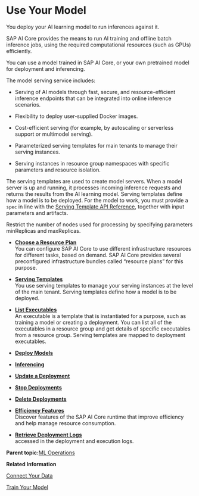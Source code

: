 <!-- loio7f93e8f3f385454e9a69178183a8ecc5 -->

# Use Your Model

You deploy your AI learning model to run inferences against it.

SAP AI Core provides the means to run AI training and offline batch inference jobs, using the required computational resources \(such as GPUs\) efficiently.

You can use a model trained in SAP AI Core, or your own pretrained model for deployment and inferencing.

The model serving service includes:

-   Serving of AI models through fast, secure, and resource-efficient inference endpoints that can be integrated into online inference scenarios.

-   Flexibility to deploy user-supplied Docker images.

-   Cost-efficient serving \(for example, by autoscaling or serverless support or multimodel serving\).

-   Parameterized serving templates for main tenants to manage their serving instances.

-   Serving instances in resource group namespaces with specific parameters and resource isolation.


The serving templates are used to create model servers. When a model server is up and running, it processes incoming inference requests and returns the results from the AI learning model. Serving templates define how a model is to be deployed. For the model to work, you must provide a `spec` in line with the [Serving Template API Reference](serving-template-api-reference-51b2271.md), together with input parameters and artifacts.

Restrict the number of nodes used for processing by specifying parameters minReplicas and maxReplicas.

-   **[Choose a Resource Plan](choose-a-resource-plan-abd672f.md "You can configure SAP AI Core to use different infrastructure
		resources for
		different
		tasks, based on demand.
		SAP AI Core provides several preconfigured infrastructure bundles called
			“resource plans” for this purpose.")**  
You can configure SAP AI Core to use different infrastructure resources for different tasks, based on demand. SAP AI Core provides several preconfigured infrastructure bundles called “resource plans” for this purpose.
-   **[Serving Templates](serving-templates-20a8667.md "You use serving templates to manage your serving instances at the level of the main
    tenant. Serving templates define how a model is to be deployed.")**  
You use serving templates to manage your serving instances at the level of the main tenant. Serving templates define how a model is to be deployed.
-   **[List Executables](list-executables-6af8e60.md "An executable is a
                                    template that is instantiated for a purpose, such as training a
                                    model or creating a deployment. You can list all of the executables in a resource group and get
      details of specific executables from a resource group. Serving templates are mapped to deployment executables.")**  
An executable is a template that is instantiated for a purpose, such as training a model or creating a deployment. You can list all of the executables in a resource group and get details of specific executables from a resource group. Serving templates are mapped to deployment executables.
-   **[Deploy Models](deploy-models-dd16e8e.md "")**  

-   **[Inferencing](inferencing-e348ecf.md "")**  

-   **[Update a Deployment](update-a-deployment-9789ddd.md "")**  

-   **[Stop Deployments](stop-deployments-b7d2577.md " ")**  

-   **[Delete Deployments](delete-deployments-0193d17.md " ")**  

-   **[Efficiency Features](efficiency-features-9fad26a.md "Discover features of the SAP AI Core runtime that improve efficiency
		and help manage resource consumption.")**  
Discover features of the SAP AI Core runtime that improve efficiency and help manage resource consumption.
-   **[Retrieve Deployment Logs](retrieve-deployment-logs-4c86b88.md "accessed in the deployment and execution logs. ")**  
accessed in the deployment and execution logs.

**Parent topic:**[ML Operations](ml-operations-7f5aa9b.md "This section guides you through the end-to-end AI lifecycle of SAP AI Core.")

**Related Information**  


[Connect Your Data](connect-your-data-9508bdb.md "Use cloud storage with SAP AI Core to store AI assets such as datasets and model files. You use Artifacts in SAP AI Core to reference to your AI Assets.")

[Train Your Model](train-your-model-a9ceb06.md "You execute a training workflow to train your AI learning model.")

